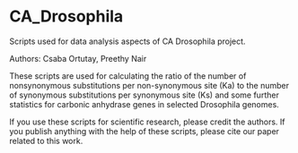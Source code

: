 # CA_Drosophila
Scripts used for data analysis aspects of CA Drosophila project.

Authors: Csaba Ortutay, Preethy Nair

These scripts are used for calculating  the ratio of the number of 
nonsynonymous substitutions per non-synonymous site (Ka) to the number 
of synonymous substitutions per synonymous site (Ks) and some further 
statistics for carbonic anhydrase genes in selected Drosophila genomes.

If you use these scripts for scientific research, please credit the 
authors. If you publish anything with the help of these scripts, please 
cite our paper related to this work.
